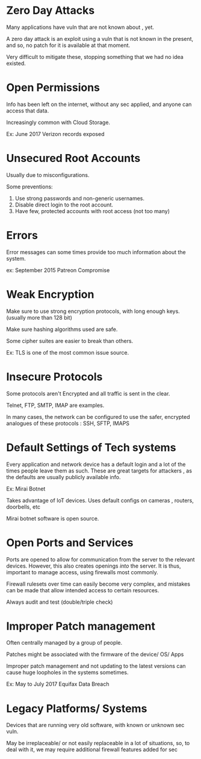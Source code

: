 
# Zero Day Attacks

Many applications have vuln that are not known about , yet.

A zero day attack is an exploit using a vuln that is not known in the present, and so, no patch for it is available at that moment.

Very difficult to mitigate these, stopping something that we had no idea existed.

# Open Permissions

Info has been left on the internet, without any sec applied, and anyone can access that data.

Increasingly common with Cloud Storage.

Ex: June 2017 Verizon records exposed

# Unsecured Root Accounts

Usually due to misconfigurations.

Some preventions:
1. Use strong passwords and non-generic usernames.
2. Disable direct login to the root account.
3. Have few, protected accounts with root access (not too many)

# Errors

Error messages can some times provide too much information about the system.

ex: September 2015 Patreon Compromise

# Weak Encryption

Make sure to use strong encryption protocols, with long enough keys. (usually more than 128 bit)

Make sure hashing algorithms used are safe.

Some cipher suites are easier to break than others. 

Ex: TLS is one of the most common issue source.


# Insecure Protocols

Some protocols aren't Encrypted and all traffic is sent in the clear.

Telnet, FTP, SMTP, IMAP are examples.

In many cases, the network can be configured to use the safer, encrypted analogues of these protocols : SSH, SFTP, IMAPS 


# Default Settings of Tech systems

Every application and network device has a default login and a lot of the times people leave them as such. These are great targets for attackers , as the defaults are usually publicly available info.

Ex: Mirai Botnet

Takes advantage of IoT devices.
Uses default configs on cameras , routers, doorbells, etc

Mirai botnet software is open source.


# Open Ports and Services

Ports are opened to allow for communication from the server to the relevant devices. 
However, this also creates openings *into* the server. It is thus, important to manage access, using firewalls most commonly.

Firewall rulesets over time can easily become very complex, and mistakes can be made that allow intended access to certain resources.

Always audit and test (double/triple check)

# Improper Patch management 

Often centrally managed by a group of people.

Patches might be associated with the firmware of the device/ OS/ Apps

Improper patch management and not updating to the latest versions can cause huge loopholes in the systems sometimes.

Ex: May to July 2017 Equifax Data Breach

# Legacy Platforms/ Systems

Devices that are running very old software, with known or unknown sec vuln.

May be irreplaceable/ or not easily replaceable in a lot of situations, so, to deal with it, we may require additional firewall features added for sec







